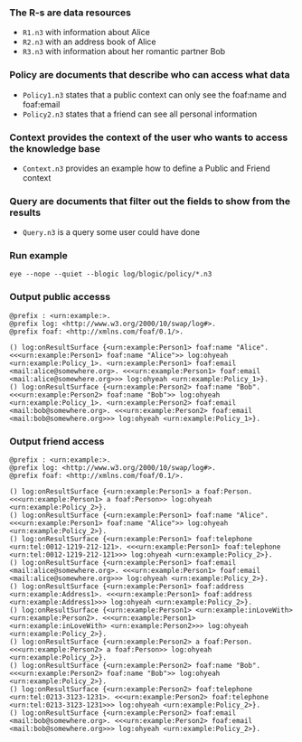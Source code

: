 ### The R-s are data resources

- `R1.n3` with information about Alice
- `R2.n3` with an address book of Alice
- `R3.n3` with information about her romantic partner Bob

### Policy are documents that describe who can access what data

- `Policy1.n3` states that a public context can only see the foaf:name and foaf:email
- `Policy2.n3` states that a friend can see all personal information

### Context provides the context of the user who wants to access the knowledge base

- `Context.n3` provides an example how to define a Public and Friend context
  
### Query are documents that filter out the fields to show from the results

- `Query.n3` is a query some user could have done

### Run example

```
eye --nope --quiet --blogic log/blogic/policy/*.n3
```

### Output public accesss

```
@prefix : <urn:example:>.
@prefix log: <http://www.w3.org/2000/10/swap/log#>.
@prefix foaf: <http://xmlns.com/foaf/0.1/>.

() log:onResultSurface {<urn:example:Person1> foaf:name "Alice". <<<urn:example:Person1> foaf:name "Alice">> log:ohyeah <urn:example:Policy_1>. <urn:example:Person1> foaf:email <mail:alice@somewhere.org>. <<<urn:example:Person1> foaf:email <mail:alice@somewhere.org>>> log:ohyeah <urn:example:Policy_1>}.
() log:onResultSurface {<urn:example:Person2> foaf:name "Bob". <<<urn:example:Person2> foaf:name "Bob">> log:ohyeah <urn:example:Policy_1>. <urn:example:Person2> foaf:email <mail:bob@somewhere.org>. <<<urn:example:Person2> foaf:email <mail:bob@somewhere.org>>> log:ohyeah <urn:example:Policy_1>}.
```

### Output friend access

```
@prefix : <urn:example:>.
@prefix log: <http://www.w3.org/2000/10/swap/log#>.
@prefix foaf: <http://xmlns.com/foaf/0.1/>.

() log:onResultSurface {<urn:example:Person1> a foaf:Person. <<<urn:example:Person1> a foaf:Person>> log:ohyeah <urn:example:Policy_2>}.
() log:onResultSurface {<urn:example:Person1> foaf:name "Alice". <<<urn:example:Person1> foaf:name "Alice">> log:ohyeah <urn:example:Policy_2>}.
() log:onResultSurface {<urn:example:Person1> foaf:telephone <urn:tel:0012-1219-212-121>. <<<urn:example:Person1> foaf:telephone <urn:tel:0012-1219-212-121>>> log:ohyeah <urn:example:Policy_2>}.
() log:onResultSurface {<urn:example:Person1> foaf:email <mail:alice@somewhere.org>. <<<urn:example:Person1> foaf:email <mail:alice@somewhere.org>>> log:ohyeah <urn:example:Policy_2>}.
() log:onResultSurface {<urn:example:Person1> foaf:address <urn:example:Address1>. <<<urn:example:Person1> foaf:address <urn:example:Address1>>> log:ohyeah <urn:example:Policy_2>}.
() log:onResultSurface {<urn:example:Person1> <urn:example:inLoveWith> <urn:example:Person2>. <<<urn:example:Person1> <urn:example:inLoveWith> <urn:example:Person2>>> log:ohyeah <urn:example:Policy_2>}.
() log:onResultSurface {<urn:example:Person2> a foaf:Person. <<<urn:example:Person2> a foaf:Person>> log:ohyeah <urn:example:Policy_2>}.
() log:onResultSurface {<urn:example:Person2> foaf:name "Bob". <<<urn:example:Person2> foaf:name "Bob">> log:ohyeah <urn:example:Policy_2>}.
() log:onResultSurface {<urn:example:Person2> foaf:telephone <urn:tel:0213-3123-1231>. <<<urn:example:Person2> foaf:telephone <urn:tel:0213-3123-1231>>> log:ohyeah <urn:example:Policy_2>}.
() log:onResultSurface {<urn:example:Person2> foaf:email <mail:bob@somewhere.org>. <<<urn:example:Person2> foaf:email <mail:bob@somewhere.org>>> log:ohyeah <urn:example:Policy_2>}.
```
